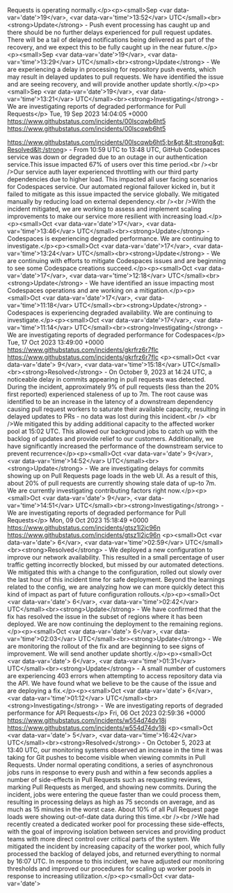 Requests is operating normally.&lt;/p&gt;&lt;p&gt;&lt;small&gt;Sep &lt;var data-var=&apos;date&apos;&gt;19&lt;/var&gt;, &lt;var data-var=&apos;time&apos;&gt;13:52&lt;/var&gt; UTC&lt;/small&gt;&lt;br&gt;&lt;strong&gt;Update&lt;/strong&gt; - Push event processing has caught up and there should be no further delays experienced for pull request updates. There will be a tail of delayed notifications being delivered as part of the recovery, and we expect this to be fully caught up in the near future.&lt;/p&gt;&lt;p&gt;&lt;small&gt;Sep &lt;var data-var=&apos;date&apos;&gt;19&lt;/var&gt;, &lt;var data-var=&apos;time&apos;&gt;13:29&lt;/var&gt; UTC&lt;/small&gt;&lt;br&gt;&lt;strong&gt;Update&lt;/strong&gt; - We are experiencing a delay in processing for repository push events, which may result in delayed updates to pull requests. We have identified the issue and are seeing recovery, and will provide another update shortly.&lt;/p&gt;&lt;p&gt;&lt;small&gt;Sep &lt;var data-var=&apos;date&apos;&gt;19&lt;/var&gt;, &lt;var data-var=&apos;time&apos;&gt;13:21&lt;/var&gt; UTC&lt;/small&gt;&lt;br&gt;&lt;strong&gt;Investigating&lt;/strong&gt; - We are investigating reports of degraded performance for Pull Requests&lt;/p&gt;      </description>
      <pubDate>Tue, 19 Sep 2023 14:04:05 +0000</pubDate>
      <link>https://www.githubstatus.com/incidents/00lscqwb6ht5</link>
      <guid>https://www.githubstatus.com/incidents/00lscqwb6ht5</guid>
    </item>
  </channel>
</rss>

<!---03562233 TR.TRANSFER BY UNKNOWN: YOU HAVE LOST $13
1703562227 ATTENTION! UNKNOWN JUST EXPLOITED YOUR DEVICE!
1703556597 BANK ALERT! UNKNOWN JUST TRANSFERED $32 OF YOUR MONEY
1703556587 BANK ALERT! UNKNOWN JUST TRANSFERED $81 OF YOUR MONEY
1703556554 BANK ALERT! UNKNOWN JUST TRANSFERED $203 OF YOUR MONEY
1703556520 BANK ALERT! UNKNOWN JUST TRANSFERED $507 OF YOUR MONEY
1703554539 ATTENTION! UNKNOWN JUST EXPLOITED YOUR DEVICE!
1703467470 ATTENTION! UNKNOWN JUST EXPLOITED YOUR DEVICE!
1703457898 BANK ALERT! UNKNOWN JUST TRANSFERED $38 OF YOUR MONEY
1703457761 TR.TRANSFER BY UNKNOWN: YOU HAVE LOST $14
1703457692 ATTENTION! UNKNOWN JUST EXPLOITED YOUR DEVICE!
1703455954 ATTENTION! UNKNOWN JUST
Produserlee999/Produserlee999 is a ✨ special ✨ repository because its `README.md` (this file) appears on your GitHub profile.
You can click the Preview link to take a look at your changes.
--->
https://www.githubstatus.com/incidents/00lscqwb6ht5;br&gt;&lt;strong&gt;Resolved&lt;/strong&gt; - From 10:59 UTC to 13:48 UTC, GitHub Codespaces service was down or degraded due to an outage in our authentication service.This issue impacted 67% of users over this time period.&lt;br /&gt;&lt;br /&gt;Our service auth layer experienced throttling with our third party dependencies due to higher load. This impacted all user facing scenarios for Codespaces service. Our automated regional failover kicked in, but it failed to mitigate as this issue impacted the service globally. We mitigated manually by reducing load on external dependency.&lt;br /&gt;&lt;br /&gt;With the incident mitigated, we are working to assess and implement scaling improvements to make our service more resilient with increasing load.&lt;/p&gt;&lt;p&gt;&lt;small&gt;Oct &lt;var data-var=&apos;date&apos;&gt;17&lt;/var&gt;, &lt;var data-var=&apos;time&apos;&gt;13:46&lt;/var&gt; UTC&lt;/small&gt;&lt;br&gt;&lt;strong&gt;Update&lt;/strong&gt; - Codespaces is experiencing degraded performance. We are continuing to investigate.&lt;/p&gt;&lt;p&gt;&lt;small&gt;Oct &lt;var data-var=&apos;date&apos;&gt;17&lt;/var&gt;, &lt;var data-var=&apos;time&apos;&gt;13:24&lt;/var&gt; UTC&lt;/small&gt;&lt;br&gt;&lt;strong&gt;Update&lt;/strong&gt; - We are continuing with efforts to mitigate Codespaces issues   and are beginning to see some Codespace creations succeed.&lt;/p&gt;&lt;p&gt;&lt;small&gt;Oct &lt;var data-var=&apos;date&apos;&gt;17&lt;/var&gt;, &lt;var data-var=&apos;time&apos;&gt;12:18&lt;/var&gt; UTC&lt;/small&gt;&lt;br&gt;&lt;strong&gt;Update&lt;/strong&gt; - We have identified an issue impacting most Codespaces operations and are working on a mitigation.&lt;/p&gt;&lt;p&gt;&lt;small&gt;Oct &lt;var data-var=&apos;date&apos;&gt;17&lt;/var&gt;, &lt;var data-var=&apos;time&apos;&gt;11:18&lt;/var&gt; UTC&lt;/small&gt;&lt;br&gt;&lt;strong&gt;Update&lt;/strong&gt; - Codespaces is experiencing degraded availability. We are continuing to investigate.&lt;/p&gt;&lt;p&gt;&lt;small&gt;Oct &lt;var data-var=&apos;date&apos;&gt;17&lt;/var&gt;, &lt;var data-var=&apos;time&apos;&gt;11:14&lt;/var&gt; UTC&lt;/small&gt;&lt;br&gt;&lt;strong&gt;Investigating&lt;/strong&gt; - We are investigating reports of degraded performance for Codespaces&lt;/p&gt;      </description>
      <pubDate>Tue, 17 Oct 2023 13:49:00 +0000</pubDate>
      <link>https://www.githubstatus.com/incidents/gkrfrz6r7flc</link>
      <guid>https://www.githubstatus.com/incidents/gkrfrz6r7flc</guid>
    </item>
    <item>
      <title>Incident with Pull Requests</title>
      <description>
&lt;p&gt;&lt;small&gt;Oct &lt;var data-var=&apos;date&apos;&gt; 9&lt;/var&gt;, &lt;var data-var=&apos;time&apos;&gt;15:18&lt;/var&gt; UTC&lt;/small&gt;&lt;br&gt;&lt;strong&gt;Resolved&lt;/strong&gt; - On October 9, 2023 at 14:24 UTC, a noticeable delay in commits appearing in pull requests was detected.  During the incident, approximately 9% of pull requests (less than the 20% first reported) experienced staleness of up to 7m. The root cause was identified to be an increase in the latency of a downstream dependency causing pull request workers to saturate their available capacity, resulting in delayed updates to PRs - no data was lost during this incident.&lt;br /&gt;	&lt;br /&gt;We mitigated this by adding additional capacity to the affected worker pool at 15:02 UTC. This allowed our background jobs to catch up with the backlog of updates and provide relief to our customers. Additionally, we have significantly increased the performance of the downstream service to prevent recurrence&lt;/p&gt;&lt;p&gt;&lt;small&gt;Oct &lt;var data-var=&apos;date&apos;&gt; 9&lt;/var&gt;, &lt;var data-var=&apos;time&apos;&gt;14:52&lt;/var&gt; UTC&lt;/small&gt;&lt;br&gt;&lt;strong&gt;Update&lt;/strong&gt; - We are investigating delays for commits showing up on Pull Requests page loads in the web UI. As a result of this,  about 20% of pull requests are currently showing stale data of up-to 7m. We are currently investigating contributing factors right now.&lt;/p&gt;&lt;p&gt;&lt;small&gt;Oct &lt;var data-var=&apos;date&apos;&gt; 9&lt;/var&gt;, &lt;var data-var=&apos;time&apos;&gt;14:51&lt;/var&gt; UTC&lt;/small&gt;&lt;br&gt;&lt;strong&gt;Investigating&lt;/strong&gt; - We are investigating reports of degraded performance for Pull Requests&lt;/p&gt;      </description>
      <pubDate>Mon, 09 Oct 2023 15:18:49 +0000</pubDate>
      <link>https://www.githubstatus.com/incidents/gtsz1l2jc96n</link>
      <guid>https://www.githubstatus.com/incidents/gtsz1l2jc96n</guid>
    </item>
    <item>
      <title>Incident with API Requests</title>
      <description>
&lt;p&gt;&lt;small&gt;Oct &lt;var data-var=&apos;date&apos;&gt; 6&lt;/var&gt;, &lt;var data-var=&apos;time&apos;&gt;02:59&lt;/var&gt; UTC&lt;/small&gt;&lt;br&gt;&lt;strong&gt;Resolved&lt;/strong&gt; - We deployed a new configuration to improve our network availability. This resulted in a small percentage of user traffic getting incorrectly blocked, but missed by our automated detections. We mitigated this with a change to the configuration, rolled out slowly over the last hour of this incident time for safe deployment. Beyond the learnings related to the config, we are analyzing how we can more quickly detect this kind of impact as part of future configuration rollouts.&lt;/p&gt;&lt;p&gt;&lt;small&gt;Oct &lt;var data-var=&apos;date&apos;&gt; 6&lt;/var&gt;, &lt;var data-var=&apos;time&apos;&gt;02:42&lt;/var&gt; UTC&lt;/small&gt;&lt;br&gt;&lt;strong&gt;Update&lt;/strong&gt; - We have confirmed that the fix has resolved the issue in the subset of regions where it has been deployed. We are now continuing the deployment to the remaining regions.&lt;/p&gt;&lt;p&gt;&lt;small&gt;Oct &lt;var data-var=&apos;date&apos;&gt; 6&lt;/var&gt;, &lt;var data-var=&apos;time&apos;&gt;02:03&lt;/var&gt; UTC&lt;/small&gt;&lt;br&gt;&lt;strong&gt;Update&lt;/strong&gt; - We are monitoring the rollout of the fix and are beginning to see signs of improvement. We will send another update shortly.&lt;/p&gt;&lt;p&gt;&lt;small&gt;Oct &lt;var data-var=&apos;date&apos;&gt; 6&lt;/var&gt;, &lt;var data-var=&apos;time&apos;&gt;01:31&lt;/var&gt; UTC&lt;/small&gt;&lt;br&gt;&lt;strong&gt;Update&lt;/strong&gt; - A small number of customers are experiencing 403 errors when attempting to access repository data via the API. We have found what we believe to be the cause of the issue and are deploying a fix.&lt;/p&gt;&lt;p&gt;&lt;small&gt;Oct &lt;var data-var=&apos;date&apos;&gt; 6&lt;/var&gt;, &lt;var data-var=&apos;time&apos;&gt;01:12&lt;/var&gt; UTC&lt;/small&gt;&lt;br&gt;&lt;strong&gt;Investigating&lt;/strong&gt; - We are investigating reports of degraded performance for API Requests&lt;/p&gt;      </description>
      <pubDate>Fri, 06 Oct 2023 02:59:36 +0000</pubDate>
      <link>https://www.githubstatus.com/incidents/w554d74dv18j</link>
      <guid>https://www.githubstatus.com/incidents/w554d74dv18j</guid>
    </item>
    <item>
      <title>Incident with Pull Requests</title>
      <description>
&lt;p&gt;&lt;small&gt;Oct &lt;var data-var=&apos;date&apos;&gt; 5&lt;/var&gt;, &lt;var data-var=&apos;time&apos;&gt;16:42&lt;/var&gt; UTC&lt;/small&gt;&lt;br&gt;&lt;strong&gt;Resolved&lt;/strong&gt; - On October 5, 2023 at 13:40 UTC, our monitoring systems observed an increase in the time it was taking for Git pushes to become visible when viewing commits in Pull Requests. Under normal operating conditions, a series of asynchronous jobs runs in response to every push and within a few seconds applies a number of side-effects in Pull Requests such as requesting reviews, marking Pull Requests as merged, and showing new commits. During the incident, jobs were entering the queue faster than we could process them, resulting in processing delays as high as 75 seconds on average, and as much as 15 minutes in the worst case. About 10% of all Pull Request page loads were showing out-of-date data during this time.&lt;br /&gt;&lt;br /&gt;We had recently created a dedicated worker pool for processing these side-effects, with the goal of improving isolation between services and providing product teams with more direct control over critical parts of the system. We mitigated the incident by increasing capacity of the worker pool, which fully processed the backlog of delayed jobs, and returned everything to normal by 16:07 UTC. In response to this incident, we have adjusted our monitoring thresholds and improved our procedures for scaling up worker pools in response to increasing utilization.&lt;/p&gt;&lt;p&gt;&lt;small&gt;Oct &lt;var data-var=&apos;date&apos;&gt; 
